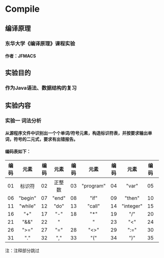 # Compile
## 编译原理
### 东华大学《编译原理》课程实验
#### 作者：JFMACS

## 实验目的
### 作为Java语法、数据结构的复习

## 实验内容
### 实验一 词法分析
#### 从源程序文件中识别出一个个单词/符号元素，构造标识符表，并按要求输出单词，符号的二元式，要求有出错报告。
#### 编码表如下：
|编码|元素|编码|元素|编码|元素|编码|元素|编码|元素|
|:---:|:---:|:---:|:---:|:---:|:---:|:---:|:---:|:---:|:---:|
|01|标识符|02|正整数|03|"program"|04|"var"|05|"procedure"|
|06|"begin"|07|"end"|08|"if"|09|"then"|10|"else"|
|11|"while"|12|"do"|13|"call"|14|"integer"|15|"real"|
|16|"+"|17|"-"|18|"*"|19|"/"|20|"!"|
|21|"&&"|22|"||"|23|"<"|24|"<="|25|">"|
|26|">="|27|"="|28|"<>"|29|":="|30|";"|
|31|"."|32|","|33|"("|34|")"|35|":"|

注：注释部分跳过
